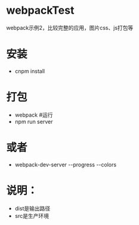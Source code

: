 # webpackTest
webpack示例2，比较完整的应用，图片css、js打包等

# 安装
+ cnpm install
# 打包
+ webpack
#运行
+ npm run server
# 或者
+ webpack-dev-server --progress --colors

# 说明：
+ dist是输出路径
+ src是生产环境
